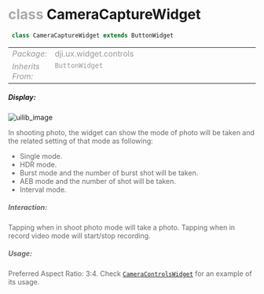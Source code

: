 <div class="article"><h1 ><font color="#AAA">class </font>CameraCaptureWidget</h1></div>

~~~java
 class CameraCaptureWidget extends ButtonWidget 
~~~

<html><table class="table-supportedby"><tr valign="top"><td width=15%><font color="#999"><i>Package:</i></td><td width=85%><font color="#999">dji.ux.widget.controls</td></tr><tr valign="top"><td width=15%><font color="#999"><i>Inherits From:</i></td><td width=85%><font color="#999"><code>ButtonWidget</code></td></tr></table></html>



##### Display:

![uilib_image](/assets/CAPTURE.gif)<br style="clear:both" />

<font color="#666">In shooting photo, the widget can show the mode of photo will be taken and the related setting of that mode as following:
  - Single mode.
  - HDR mode.
  - Burst mode and the number of burst shot will be taken.
  - AEB mode and the number of shot will be taken.
  - Interval mode.



##### Interaction:



<font color="#666">Tapping when in shoot photo mode will take a photo. Tapping when in record video mode will start/stop recording.



##### Usage:



<font color="#666">Preferred Aspect Ratio: 3:4. Check <code><a href="/Widgets/CameraControlsWidget.html#cameracontrolswidget">CameraControlsWidget</a></code> for an example of its usage.



